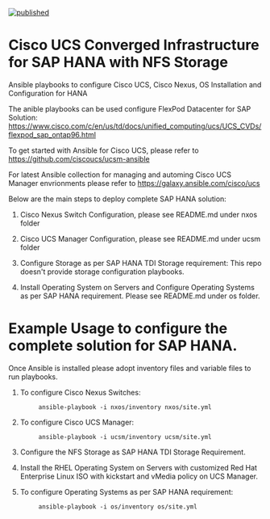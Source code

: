 [![published](https://static.production.devnetcloud.com/codeexchange/assets/images/devnet-published.svg)](https://developer.cisco.com/codeexchange/github/repo/ucs-compute-solutions/ci-sap-hana-nfs)

# Cisco UCS Converged Infrastructure for SAP HANA with NFS Storage

Ansible playbooks to configure Cisco UCS, Cisco Nexus, OS Installation and Configuration for HANA

The anible playbooks can be used configure FlexPod Datacenter for SAP Solution: https://www.cisco.com/c/en/us/td/docs/unified_computing/ucs/UCS_CVDs/flexpod_sap_ontap96.html

To get started with Ansible for Cisco UCS, please refer to https://github.com/ciscoucs/ucsm-ansible

For latest Ansible collection for managing and automing Cisco UCS Manager envrionments please refer to https://galaxy.ansible.com/cisco/ucs

Below are the main steps to deploy complete SAP HANA solution:

1. Cisco Nexus Switch Configuration, please see README.md under nxos folder

2. Cisco UCS Manager Configuration, please see README.md under ucsm folder
      
3. Configure Storage as per SAP HANA TDI Storage requirement: This repo doesn't provide storage configuration playbooks.

4. Install Operating System on Servers and Configure Operating Systems as per SAP HANA requirement. Please see README.md under os folder. 

# Example Usage to configure the complete solution for SAP HANA.  

Once Ansible is installed please adopt inventory files and variable files to run playbooks. 

1. To configure Cisco Nexus Switches:

            ansible-playbook -i nxos/inventory nxos/site.yml
      
2. To configure Cisco UCS Manager: 

            ansible-playbook -i ucsm/inventory ucsm/site.yml

3. Configure the NFS Storage as SAP HANA TDI Storage Requirement. 

4. Install the RHEL Operating System on Servers with customized Red Hat Enterprise Linux ISO with kickstart and vMedia policy on UCS Manager. 

5. To configure Operating Systems as per SAP HANA requirement:

            ansible-playbook -i os/inventory os/site.yml

